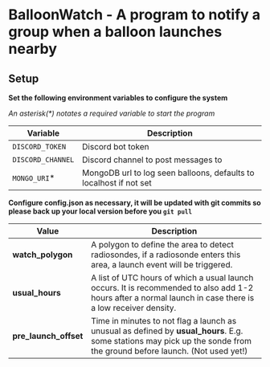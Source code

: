 # BalloonWatch - A program to notify a group when a balloon launches nearby

## Setup
**Set the following environment variables to configure the system**

*An asterisk(&ast;) notates a required variable to start the program*

| Variable        	 | Description 	                                                      |
|-------------------|--------------------------------------------------------------------|
| `DISCORD_TOKEN`   | Discord bot token                                                  ||
| `DISCORD_CHANNEL` | Discord channel to post messages to                                |
| `MONGO_URI`&ast;  | MongoDB url to log seen balloons, defaults to localhost if not set |
**Configure config.json as necessary, it will be updated with git commits so please back up your local version before you `git pull`**

| Value    	            | Description 	                                                                                                                                                          |
|-----------------------|------------------------------------------------------------------------------------------------------------------------------------------------------------------------|
| **watch_polygon**     | A polygon to define the area to detect radiosondes, if a radiosonde enters this area, a launch event will be triggered.                                                |
| **usual_hours**       | A list of UTC hours of which a usual launch occurs. It is recommended to also add 1-2 hours after a normal launch in case there is a low receiver density.             |
| **pre_launch_offset** | Time in minutes to not flag a launch as unusual as defined by **usual_hours**. E.g. some stations may pick up the sonde from the ground before launch. (Not used yet!) |

